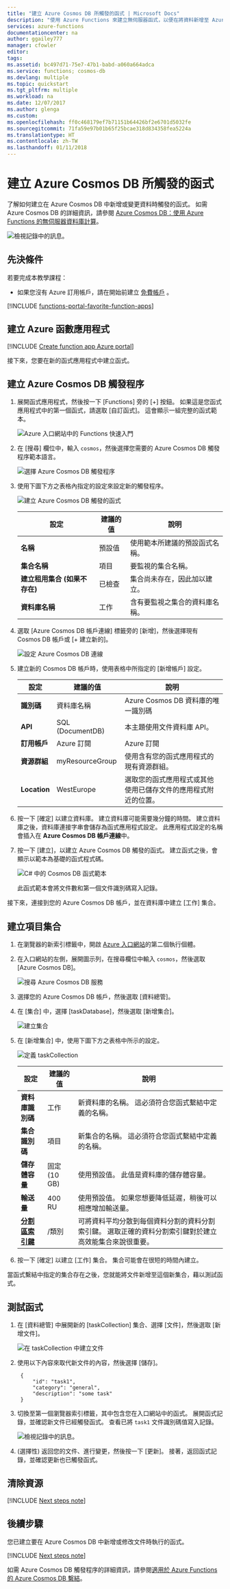 ```yaml
---
title: "建立 Azure Cosmos DB 所觸發的函式 | Microsoft Docs"
description: "使用 Azure Functions 來建立無伺服器函式，以便在將資料新增至 Azure Cosmos DB 中的資料庫時叫用。"
services: azure-functions
documentationcenter: na
author: ggailey777
manager: cfowler
editor: 
tags: 
ms.assetid: bc497d71-75e7-47b1-babd-a060a664adca
ms.service: functions; cosmos-db
ms.devlang: multiple
ms.topic: quickstart
ms.tgt_pltfrm: multiple
ms.workload: na
ms.date: 12/07/2017
ms.author: glenga
ms.custom: 
ms.openlocfilehash: ff0c468179ef7b71151b64426bf2e6701d5032fe
ms.sourcegitcommit: 71fa59e97b01b65f25bcae318d834358fea5224a
ms.translationtype: HT
ms.contentlocale: zh-TW
ms.lasthandoff: 01/11/2018
---
```

# <a name="create-a-function-triggered-by-azure-cosmos-db"></a>建立 Azure Cosmos DB 所觸發的函式

了解如何建立在 Azure Cosmos DB 中新增或變更資料時觸發的函式。 如需 Azure Cosmos DB 的詳細資訊，請參閱 [Azure Cosmos DB：使用 Azure Functions 的無伺服器資料庫計算](..\cosmos-db\serverless-computing-database.md)。

![檢視記錄中的訊息。](./media/functions-create-cosmos-db-triggered-function/quickstart-completed.png)

## <a name="prerequisites"></a>先決條件

若要完成本教學課程：

+ 如果您沒有 Azure 訂用帳戶，請在開始前建立 [免費帳戶](https://azure.microsoft.com/free/?WT.mc_id=A261C142F) 。

[!INCLUDE [functions-portal-favorite-function-apps](../../includes/functions-portal-favorite-function-apps.md)]

## <a name="create-an-azure-function-app"></a>建立 Azure 函數應用程式

[!INCLUDE [Create function app Azure portal](../../includes/functions-create-function-app-portal.md)]

接下來，您要在新的函式應用程式中建立函式。

<a name="create-function"></a>

## <a name="create-azure-cosmos-db-trigger"></a>建立 Azure Cosmos DB 觸發程序

1. 展開函式應用程式，然後按一下 [Functions] 旁的 [+] 按鈕。 如果這是您函式應用程式中的第一個函式，請選取 [自訂函式]。 這會顯示一組完整的函式範本。

    ![Azure 入口網站中的 Functions 快速入門](./media/functions-create-cosmos-db-triggered-function/add-first-function.png)

2. 在 [搜尋] 欄位中，輸入 `cosmos`，然後選擇您需要的 Azure Cosmos DB 觸發程序範本語言。

    ![選擇 Azure Cosmos DB 觸發程序](./media/functions-create-cosmos-db-triggered-function/select-cosmos-db-trigger-portal.png)

3. 使用下圖下方之表格內指定的設定來設定新的觸發程序。

    ![建立 Azure Cosmos DB 觸發的函式](./media/functions-create-cosmos-db-triggered-function/functions-cosmosdb-trigger-settings.png)
    
    | 設定      | 建議的值  | 說明                                |
    | ------------ | ---------------- | ------------------------------------------ |
    | **名稱** | 預設值 | 使用範本所建議的預設函式名稱。 |
    | **集合名稱** | 項目 | 要監視的集合名稱。 |
    | **建立租用集合 (如果不存在)** | 已檢查 | 集合尚未存在，因此加以建立。 |
    | **資料庫名稱** | 工作 | 含有要監視之集合的資料庫名稱。 |

4. 選取 [Azure Cosmos DB 帳戶連線] 標籤旁的 [新增]，然後選擇現有 Cosmos DB 帳戶或 [+ 建立新的]。 
 
    ![設定 Azure Cosmos DB 連線](./media/functions-create-cosmos-db-triggered-function/functions-create-CosmosDB.png)

6. 建立新的 Cosmos DB 帳戶時，使用表格中所指定的 [新增帳戶] 設定。

    | 設定      | 建議的值  | 說明                                |
    | ------------ | ---------------- | ------------------------------------------ |
    | **識別碼** | 資料庫名稱 | Azure Cosmos DB 資料庫的唯一識別碼  |
    | **API** | SQL (DocumentDB) | 本主題使用文件資料庫 API。  |
    | **訂用帳戶** | Azure 訂閱 | Azure 訂閱  |
    | **資源群組** | myResourceGroup |  使用含有您的函式應用程式的現有資源群組。 |
    | <bpt id="p1">**</bpt>Location<ept id="p1">**</ept>  | WestEurope | 選取您的函式應用程式或其他使用已儲存文件的應用程式附近的位置。  |

6. 按一下 [確定]  以建立資料庫。 建立資料庫可能需要幾分鐘的時間。 建立資料庫之後，資料庫連接字串會儲存為函式應用程式設定。 此應用程式設定的名稱會插入在 **Azure Cosmos DB 帳戶連線**中。 

7. 按一下 [建立]，以建立 Azure Cosmos DB 觸發的函式。 建立函式之後，會顯示以範本為基礎的函式程式碼。  

    ![C# 中的 Cosmos DB 函式範本](./media/functions-create-cosmos-db-triggered-function/function-cosmosdb-template.png)

    此函式範本會將文件數和第一個文件識別碼寫入記錄。 

接下來，連接到您的 Azure Cosmos DB 帳戶，並在資料庫中建立 [工作] 集合。 

## <a name="create-the-items-collection"></a>建立項目集合

1. 在瀏覽器的新索引標籤中，開啟 [Azure 入口網站](https://portal.azure.com)的第二個執行個體。 

2. 在入口網站的左側，展開圖示列，在搜尋欄位中輸入 `cosmos`，然後選取 [Azure Cosmos DB]。

    ![搜尋 Azure Cosmos DB 服務](./media/functions-create-cosmos-db-triggered-function/functions-search-cosmos-db.png)

2. 選擇您的 Azure Cosmos DB 帳戶，然後選取 [資料總管]。 
 
3. 在 [集合] 中，選擇 [taskDatabase]，然後選取 [新增集合]。

    ![建立集合](./media/functions-create-cosmos-db-triggered-function/cosmosdb-create-collection.png)

4. 在 [新增集合] 中，使用下圖下方之表格中所示的設定。 
 
    ![定義 taskCollection](./media/functions-create-cosmos-db-triggered-function/cosmosdb-create-collection2.png)
 
    | 設定|建議的值|說明 |
    | ---|---|--- |
    | **資料庫識別碼** | 工作 |新資料庫的名稱。 這必須符合您函式繫結中定義的名稱。 |
    | **集合識別碼** | 項目 | 新集合的名稱。 這必須符合您函式繫結中定義的名稱。  |
    | **儲存體容量** | 固定 (10 GB)|使用預設值。 此值是資料庫的儲存體容量。 |
    | **輸送量** |400 RU| 使用預設值。 如果您想要降低延遲，稍後可以相應增加輸送量。 |
    | **[分割區索引鍵](../cosmos-db/partition-data.md#design-for-partitioning)** | /類別|可將資料平均分散到每個資料分割的資料分割索引鍵。 選取正確的資料分割索引鍵對於建立高效能集合來說很重要。 | 

1. 按一下 [確定] 以建立 [工作] 集合。 集合可能會在很短的時間內建立。

當函式繫結中指定的集合存在之後，您就能將文件新增至這個新集合，藉以測試函式。

## <a name="test-the-function"></a>測試函式

1. 在 [資料總管] 中展開新的 [taskCollection] 集合、選擇 [文件]，然後選取 [新增文件]。

    ![在 taskCollection 中建立文件](./media/functions-create-cosmos-db-triggered-function/create-document-in-collection.png)

2. 使用以下內容來取代新文件的內容，然後選擇 [儲存]。

        {
            "id": "task1",
            "category": "general",
            "description": "some task"
        }

1. 切換至第一個瀏覽器索引標籤，其中包含您在入口網站中的函式。 展開函式記錄，並確認新文件已經觸發函式。 查看已將 `task1` 文件識別碼值寫入記錄。 

    ![檢視記錄中的訊息。](./media/functions-create-cosmos-db-triggered-function/functions-cosmosdb-trigger-view-logs.png)

4. (選擇性) 返回您的文件、進行變更，然後按一下 [更新]。 接著，返回函式記錄，並確認更新也已觸發函式。

## <a name="clean-up-resources"></a>清除資源

[!INCLUDE [Next steps note](../../includes/functions-quickstart-cleanup.md)]

## <a name="next-steps"></a>後續步驟

您已建立要在 Azure Cosmos DB 中新增或修改文件時執行的函式。

[!INCLUDE [Next steps note](../../includes/functions-quickstart-next-steps.md)]

如需 Azure Cosmos DB 觸發程序的詳細資訊，請參閱[適用於 Azure Functions 的 Azure Cosmos DB 繫結](functions-bindings-cosmosdb.md)。
